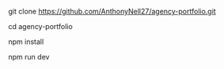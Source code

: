 git clone https://github.com/AnthonyNell27/agency-portfolio.git

cd agency-portfolio

npm install

npm run dev
